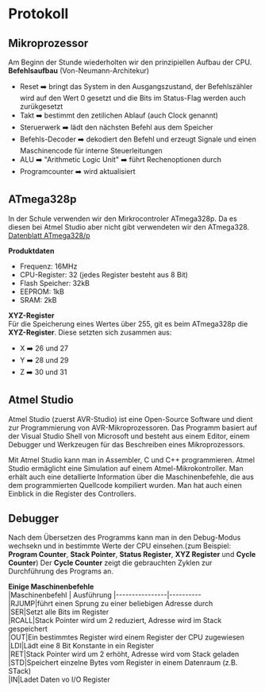 # Protokoll  

## Mikroprozessor  
Am Beginn der Stunde wiederholten wir den prinzipiellen Aufbau der CPU.  
**Befehlsaufbau** (Von-Neumann-Architekur)  
* Reset :arrow_right: bringt das System in den Ausgangszustand, der Befehlszähler wird auf den Wert 0 gesetzt und die Bits im Status-Flag werden auch zurükgesetzt  
* Takt  :arrow_right: bestimmt den zetilichen Ablauf (auch Clock genannt)  
* Steruerwerk :arrow_right: lädt den nächsten Befehl aus dem Speicher  
* Befehls-Decoder :arrow_right: dekodiert den Befehl und erzeugt Signale und einen Maschinencode für interne Steuerleitungen  
* ALU :arrow_right: "Arithmetic Logic Unit" :arrow_right: führt Rechenoptionen durch  
* Programcounter :arrow_right: wird aktualisiert  

## ATmega328p  
In der Schule verwenden wir den Mirkrocontroler ATmega328p. Da es diesen bei Atmel Studio aber nicht gibt verwendeten wir den ATmega328.  
[Datenblatt ATmega328/p](http://www.atmel.com/Images/Atmel-42735-8-bit-AVR-Microcontroller-ATmega328-328P_Datasheet.pdf)    


**Produktdaten**  
* Frequenz: 16MHz  
* CPU-Register: 32 (jedes Register besteht aus 8 Bit)  
* Flash Speicher: 32kB  
* EEPROM: 1kB  
* SRAM: 2kB  

**XYZ-Register**  
Für die Speicherung eines Wertes über 255, git es beim ATmega328p die **XYZ-Register**. Diese setzten sich zusammen aus:  
* X :arrow_right: 26 und 27  
* Y :arrow_right: 28 und 29  
* Z :arrow_right: 30 und 31  

## Atmel Studio  

Atmel Studio (zuerst AVR-Studio) ist eine Open-Source Software und dient zur Programmierung von AVR-Mikroprozessoren. Das Programm basiert auf der Visual Studio Shell von Microsoft und besteht aus einem Editor, einem Debugger und Werkzeugen für das Beschreiben eines Mikroprozessors.   

Mit Atmel Studio kann man in Assembler, C und C++ programmieren. Atmel Studio ermäglicht eine Simulation auf einem Atmel-Mikrokontroller. Man erhält auch eine detallierte Information über die Maschinenbefehle, die aus dem programmierten Quellcode kompiliert wurden. Man hat auch einen Einblick in die Register des Controllers.  

## Debugger  
Nach dem Übersetzen des Programms kann man in den Debug-Modus wechsekn und in bestimmte Werte der CPU einsehen.(zum Beispiel: **Program Counter**, **Stack Pointer**, **Status Register**, **XYZ Register** und **Cycle Counter**) Der **Cycle Counter** zeigt die gebrauchten Zyklen zur Durchführung des Programs an.   

**Einige Maschinenbefehle**  
|Maschinenbefehl | Ausführung 
|----------------|----------  
|RJUMP|führt einen Sprung zu einer beliebigen Adresse durch     
|SER|Setzt alle Bits im Register    
|RCALL|Stack Pointer wird um 2 reduziert, Adresse wird im Stack gespeichert    
|OUT|Ein bestimmtes Register wird einem Register der CPU zugewiesen   
|LDI|Lädt eine 8 Bit Konstante in ein Register  
|RET|Stack Pointer wird um 2 erhöht, Adresse wird vom Stack geladen  
|STD|Speichert einzelne Bytes vom Register in einem Datenraum (z.B. STack)  
|IN|Ladet Daten vo I/O Register  

